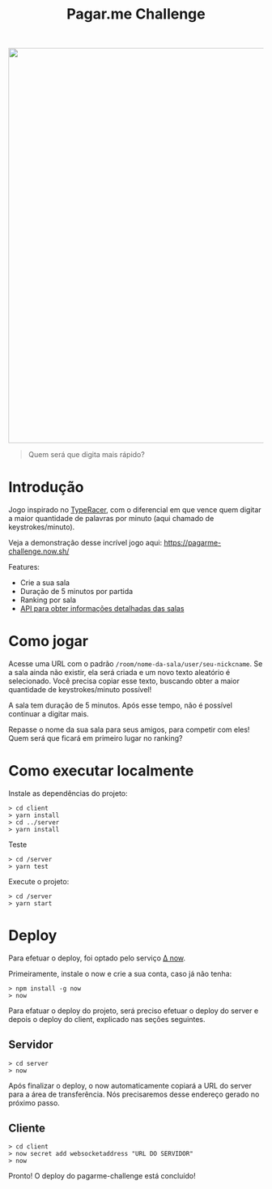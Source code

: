 <h1 align="center"> Pagar.me Challenge </h1> <br>
<p align="center">
  <img src="https://i.imgur.com/5BiORe6.png" width=780>
</p>

>Quem será que digita mais rápido?

# Introdução

Jogo inspirado no [TypeRacer](http://play.typeracer.com/), com o diferencial em que vence quem digitar a maior quantidade de palavras por minuto (aqui chamado de keystrokes/minuto).

Veja a demonstração desse incrível jogo aqui: https://pagarme-challenge.now.sh/

Features:
* Crie a sua sala
* Duração de 5 minutos por partida
* Ranking por sala
* [API para obter informações detalhadas das salas](https://pagarme-server-roaslxwrch.now.sh/room/roomname/status)

# Como jogar

Acesse uma URL com o padrão `/room/nome-da-sala/user/seu-nickcname`. Se a sala ainda não existir, ela será criada e um novo texto aleatório é selecionado. Você precisa copiar esse texto, buscando obter a maior quantidade de keystrokes/minuto possível!

A sala tem duração de 5 minutos. Após esse tempo, não é possível continuar a digitar mais.

Repasse o nome da sua sala para seus amigos, para competir com eles! Quem será que ficará em primeiro lugar no ranking?

# Como executar localmente

Instale as dependências do projeto:

```
> cd client
> yarn install
> cd ../server
> yarn install
```

Teste

```
> cd /server
> yarn test
```

Execute o projeto:

```
> cd /server
> yarn start
```

# Deploy

Para efetuar o deploy, foi optado pelo serviço [∆ now](https://zeit.co).

Primeiramente, instale o now e crie a sua conta, caso já não tenha:

```
> npm install -g now
> now
```

Para efatuar o deploy do projeto, será preciso efetuar o deploy do server e depois o deploy do client, explicado nas seções seguintes.

## Servidor

```
> cd server
> now
```

Após finalizar o deploy, o now automaticamente copiará a URL do server para a área de transferência.
Nós precisaremos desse endereço gerado no próximo passo.

## Cliente

```
> cd client
> now secret add websocketaddress "URL DO SERVIDOR"
> now
```

Pronto! O deploy do pagarme-challenge está concluído!
